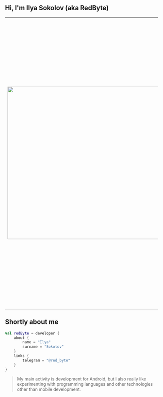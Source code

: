 ## Hi, I'm Ilya Sokolov (aka RedByte)

<p align="center">
  <table>
  <tr>
      <td>
        <img 
             width="500px" 
             align="left" 
             src="https://github-readme-stats.vercel.app/api/top-langs/?username=i-redbyte&langs_count=12&layout=compact&theme=dark"/>
    </td>
      <td>
        <img 
             width="950px" 
             src="https://github-readme-stats.vercel.app/api?username=i-redbyte&count_private=true&theme=dark" />
    </td>
  </tr>   
</table>
</p>

## Shortly about me

```kotlin
val redByte = developer {
    about {
        name = "Ilya"
        surname = "Sokolov"
    }
    links {
        telegram = "@red_byte"
    }
}
```

>My main activity is development for Android, but I also really like experimenting with programming languages and other technologies other than mobile development.

